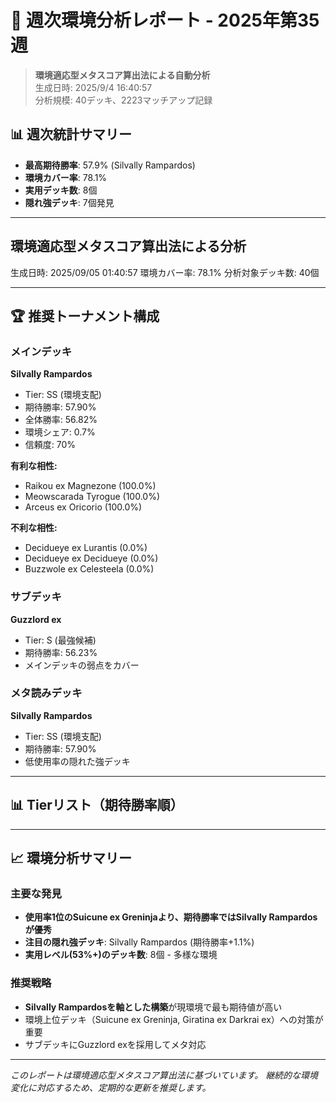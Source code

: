 # 📅 週次環境分析レポート - 2025年第35週

> **環境適応型メタスコア算出法による自動分析**  
> 生成日時: 2025/9/4 16:40:57  
> 分析規模: 40デッキ、2223マッチアップ記録


## 📊 週次統計サマリー

- **最高期待勝率**: 57.9% (Silvally Rampardos)
- **環境カバー率**: 78.1%
- **実用デッキ数**: 8個
- **隠れ強デッキ**: 7個発見

---

## 環境適応型メタスコア算出法による分析
生成日時: 2025/09/05 01:40:57
環境カバー率: 78.1%
分析対象デッキ数: 40個

---

## 🏆 推奨トーナメント構成

### メインデッキ
**Silvally Rampardos**
- Tier: SS (環境支配)
- 期待勝率: 57.90%
- 全体勝率: 56.82%
- 環境シェア: 0.7%
- 信頼度: 70%

**有利な相性:**
- Raikou ex Magnezone (100.0%)
- Meowscarada Tyrogue (100.0%)
- Arceus ex Oricorio (100.0%)

**不利な相性:**
- Decidueye ex Lurantis (0.0%)
- Decidueye ex Decidueye (0.0%)
- Buzzwole ex Celesteela (0.0%)

### サブデッキ
**Guzzlord ex**
- Tier: S (最強候補)
- 期待勝率: 56.23%
- メインデッキの弱点をカバー

### メタ読みデッキ
**Silvally Rampardos**
- Tier: SS (環境支配)
- 期待勝率: 57.90%
- 低使用率の隠れた強デッキ

---

## 📊 Tierリスト（期待勝率順）


---

## 📈 環境分析サマリー

### 主要な発見
- **使用率1位のSuicune ex Greninjaより、期待勝率ではSilvally Rampardosが優秀**
- **注目の隠れ強デッキ**: Silvally Rampardos (期待勝率+1.1%)
- **実用レベル(53%+)のデッキ数**: 8個 - 多様な環境

### 推奨戦略
- **Silvally Rampardosを軸とした構築**が現環境で最も期待値が高い
- 環境上位デッキ（Suicune ex Greninja, Giratina ex Darkrai ex）への対策が重要
- サブデッキにGuzzlord exを採用してメタ対応

---

*このレポートは環境適応型メタスコア算出法に基づいています。*
*継続的な環境変化に対応するため、定期的な更新を推奨します。*
